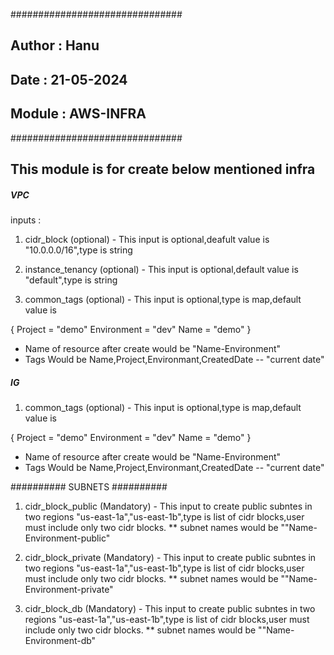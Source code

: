 ###############################
## Author : Hanu
## Date : 21-05-2024
## Module : AWS-INFRA
###############################

## This module is for create below mentioned infra

##### VPC ##########

inputs :
  
1) cidr_block (optional) - This input is optional,deafult value is "10.0.0.0/16",type is  string

2) instance_tenancy (optional) - This input is optional,default value is "default",type is string

3) common_tags (optional) - This input is optional,type is map,default value is 

{ Project = "demo" 
  Environment = "dev"
  Name = "demo" }
* Name of resource after create would be "Name-Environment"
* Tags Would be  Name,Project,Environmant,CreatedDate -- "current date"

##### IG ##########

1) common_tags (optional) - This input is optional,type is map,default value is 

{ Project = "demo" 
  Environment = "dev"
  Name = "demo" }
* Name of resource after create would be "Name-Environment"
* Tags Would be  Name,Project,Environmant,CreatedDate -- "current date"

########## SUBNETS ##########

1) cidr_block_public (Mandatory) - This input to create public subntes in two regions "us-east-1a","us-east-1b",type is list of cidr blocks,user must include only two cidr blocks.
** subnet names would  be  ""Name-Environment-public"

2) cidr_block_private (Mandatory) - This input to create public subntes in two regions "us-east-1a","us-east-1b",type is list of cidr blocks,user must include only two cidr blocks.
** subnet names would  be  ""Name-Environment-private"

3) cidr_block_db (Mandatory) - This input to create public subntes in two regions "us-east-1a","us-east-1b",type is list of cidr blocks,user must include only two cidr blocks.
** subnet names would  be  ""Name-Environment-db"





